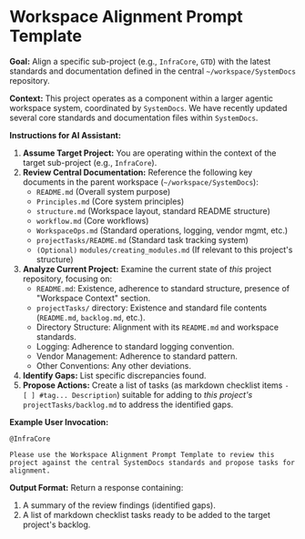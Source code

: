 # Workspace Alignment Prompt Template

**Goal:** Align a specific sub-project (e.g., `InfraCore`, `GTD`) with the latest standards and documentation defined in the central `~/workspace/SystemDocs` repository.

**Context:**
This project operates as a component within a larger agentic workspace system, coordinated by `SystemDocs`. We have recently updated several core standards and documentation files within `SystemDocs`.

**Instructions for AI Assistant:**

1.  **Assume Target Project:** You are operating within the context of the target sub-project (e.g., `InfraCore`).
2.  **Review Central Documentation:** Reference the following key documents in the parent workspace (`~/workspace/SystemDocs`):
    *   `README.md` (Overall system purpose)
    *   `Principles.md` (Core system principles)
    *   `structure.md` (Workspace layout, standard README structure)
    *   `workflow.md` (Core workflows)
    *   `WorkspaceOps.md` (Standard operations, logging, vendor mgmt, etc.)
    *   `projectTasks/README.md` (Standard task tracking system)
    *   `(Optional)` `modules/creating_modules.md` (If relevant to this project's structure)
3.  **Analyze Current Project:** Examine the current state of *this* project repository, focusing on:
    *   `README.md`: Existence, adherence to standard structure, presence of "Workspace Context" section.
    *   `projectTasks/` directory: Existence and standard file contents (`README.md`, `backlog.md`, etc.).
    *   Directory Structure: Alignment with its `README.md` and workspace standards.
    *   Logging: Adherence to standard logging convention.
    *   Vendor Management: Adherence to standard pattern.
    *   Other Conventions: Any other deviations.
4.  **Identify Gaps:** List specific discrepancies found.
5.  **Propose Actions:** Create a list of tasks (as markdown checklist items `- [ ] #tag... Description`) suitable for adding to *this project's* `projectTasks/backlog.md` to address the identified gaps.

**Example User Invocation:**

```
@InfraCore

Please use the Workspace Alignment Prompt Template to review this project against the central SystemDocs standards and propose tasks for alignment.
```

**Output Format:**
Return a response containing:
1.  A summary of the review findings (identified gaps).
2.  A list of markdown checklist tasks ready to be added to the target project's backlog. 